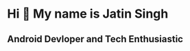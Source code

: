 # Hi 👋 My name is Jatin Singh

Android Devloper and Tech Enthusiastic
---------------------------------
